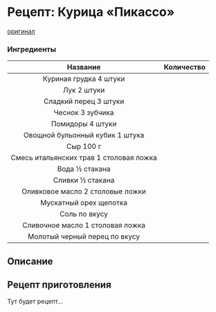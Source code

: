 # Рецепт: Курица «Пикассо»
[оригинал](https://eda.ru/recepty/osnovnye-blyuda/kurica-pikasso-25902)

### Ингредиенты
| Название        	| Количество 		|
|:-----------------:|:-----------------:|
| Куриная грудка			4 штуки
| Лук						2 штуки
| Сладкий перец				3 штуки
| Чеснок					3 зубчика
| Помидоры					4 штуки
| Овощной бульонный кубик	1 штука
| Сыр						100 г
| Смесь итальянских трав	1 столовая ложка
| Вода						½ стакана
| Сливки					½ стакана
| Оливковое масло			2 столовые ложки
| Мускатный орех			щепотка
| Соль						по вкусу
| Сливочное масло			1 столовая ложка
| Молотый черный перец		по вкусу

## Описание

## Рецепт приготовления
Тут будет рецепт...

